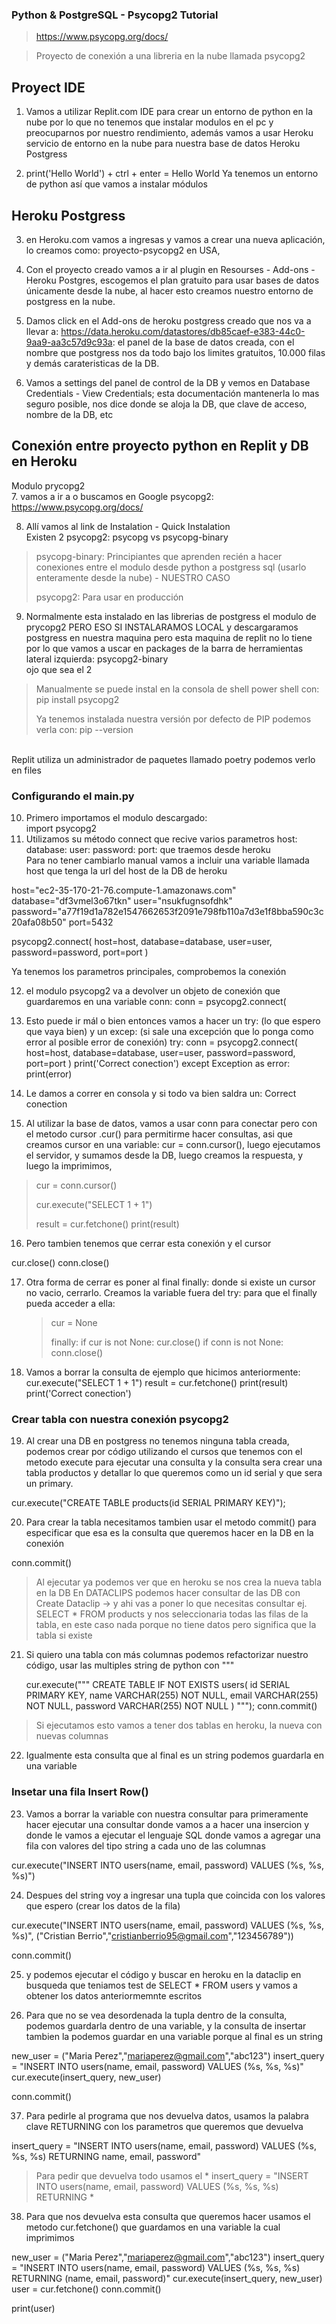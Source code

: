 ### Python & PostgreSQL - Psycopg2 Tutorial
> https://www.psycopg.org/docs/

> Proyecto de conexión a una libreria en la nube llamada psycopg2

## Proyect IDE

1. Vamos a utilizar Replit.com IDE para crear un entorno de python en la nube por lo que no tenemos que instalar modulos en el pc y preocuparnos por nuestro rendimiento, además vamos a usar Heroku servicio de entorno en la nube para nuestra base de datos Heroku Postgress

2. print('Hello World') + ctrl + enter = Hello World
Ya tenemos un entorno de python así que vamos a instalar módulos

## Heroku Postgress

3. en Heroku.com vamos a ingresas y vamos a crear una nueva aplicación, lo creamos como: proyecto-psycopg2 en USA,

4. Con el proyecto creado vamos a ir al plugin en Resourses - Add-ons - Heroku Postgres, escogemos el plan gratuito para usar bases de datos únicamente desde la nube, al hacer esto creamos nuestro entorno de postgress en la nube.

5. Damos click en el Add-ons de heroku postgress creado que nos va a llevar a: https://data.heroku.com/datastores/db85caef-e383-44c0-9aa9-aa3c57d9c93a: el panel de la base de datos creada, con el nombre que postgress nos da todo bajo los limites gratuitos, 10.000 filas y demás carateristicas de la DB.

6. Vamos a settings del panel de control de la DB y vemos en Database Credentials - View Credentials; esta documentación mantenerla lo mas seguro posible, nos dice donde se aloja la DB, que clave de acceso, nombre de la DB, etc

## Conexión entre proyecto python en Replit y DB en Heroku

Modulo prycopg2<br>
7. vamos a ir a o buscamos en Google psycopg2: https://www.psycopg.org/docs/

8. Allí vamos al link de Instalation - Quick Instalation<br>Existen 2 psycopg2: psycopg vs psycopg-binary

>psycopg-binary: Principiantes que aprenden recién a hacer conexiones entre el modulo desde python a postgress sql (usarlo enteramente desde la nube) - NUESTRO CASO
>
>psycopg2: Para usar en producción

9. Normalmente esta instalado en las librerias de postgress el modulo de prycopg2 PERO ESO SI INSTALARAMOS LOCAL y descargaramos postgress en nuestra maquina pero esta maquina de replit no lo tiene por lo que vamos a  uscar en packages de la barra de herramientas lateral izquierda: psycopg2-binary <br>ojo que sea el 2
>Manualmente se puede instal en la consola de shell power shell con: pip install psycopg2
>
>Ya tenemos instalada nuestra versión por defecto de PIP podemos verla con: pip --version
>
<br>
Replit utiliza un administrador de paquetes llamado poetry podemos verlo en files

### Configurando el main.py

10. Primero importamos el modulo descargado: <br>import psycopg2
11. Utilizamos su método connect que recive varios parametros host: database: user: password: port: que traemos desde heroku<br>Para no tener cambiarlo manual vamos a incluir una variable llamada host que tenga la url del host de la DB de heroku

host="ec2-35-170-21-76.compute-1.amazonaws.com"
database="df3vmel3o67tkn"
user="nsukfugnsofdhk"
password="a77f19d1a782e1547662653f2091e798fb110a7d3e1f8bba590c3c20afa08b50"
port=5432

psycopg2.connect(
  host=host,
  database=database,
  user=user,
  password=password,
  port=port
)

Ya tenemos los parametros principales, comprobemos la conexión<br>

12. el modulo psycopg2 va a devolver un objeto de conexión que guardaremos en una variable conn: conn = psycopg2.connect(

13. Esto puede ir mál o bien entonces vamos a hacer un try: (lo que espero que vaya bien)  y un excep: (si sale una excepción que lo ponga como error al posible error de conexión)
try:
  conn = psycopg2.connect(
    host=host,
    database=database,
    user=user,
    password=password,
    port=port
  )
  print('Correct conection')
except Exception as error:
  print(error)

14. Le damos a correr en consola y si todo va bien saldra un: Correct conection

15. Al utilizar la base de datos, vamos a usar conn para conectar pero con el metodo cursor .cur() para permitirme hacer consultas, asi que creamos cursor en una variable: cur = conn.cursor(), luego ejecutamos el servidor, y sumamos desde la DB, luego creamos la respuesta, y luego la imprimimos, 

  >cur = conn.cursor()
  >
  >cur.execute("SELECT 1 + 1")
  >  
  >result = cur.fetchone()
  >print(result)

16. Pero tambien tenemos que cerrar esta conexión y el cursor

  cur.close()
  conn.close()

17. Otra forma de cerrar es poner al final finally: donde si existe un cursor no vacio, cerrarlo. Creamos la variable fuera del try: para que el finally pueda acceder a ella:
    > cur = None
    >
    > finally:
    >   if cur is not None:
    >   cur.close()
    >   if conn is not None:
    >   conn.close()
    

18. Vamos a borrar la consulta de ejemplo que hicimos anteriormente:
  cur.execute("SELECT 1 + 1")
  result = cur.fetchone()
  print(result)
  print('Correct conection')


### Crear tabla con nuestra conexión psycopg2

19. Al crear una DB en postgress no tenemos ninguna tabla creada, podemos crear por código utilizando el cursos que tenemos con el metodo execute para ejecutar una consulta y la consulta sera crear una tabla productos y detallar lo que queremos como un id serial y que sera un primary.

  cur.execute("CREATE TABLE products(id SERIAL PRIMARY KEY)");

20. Para crear la tabla necesitamos tambien usar el metodo commit() para especificar que esa es la consulta que queremos hacer en la DB en la conexión

  conn.commit()

>Al ejecutar ya podemos ver que en heroku se nos crea la nueva tabla en la DB
>En DATACLIPS podemos hacer consultar de las DB con Create Dataclip -> y ahi vas a poner lo que necesitas consultar ej. SELECT * FROM products y nos seleccionaria todas las filas de la tabla, en este caso nada porque no tiene datos pero significa que la tabla si existe

21. Si quiero una tabla con más columnas podemos refactorizar nuestro código, usar las multiples string de python con """

    cur.execute("""
              CREATE TABLE IF NOT EXISTS users(
                id SERIAL PRIMARY KEY,
                name VARCHAR(255) NOT NULL,
                email VARCHAR(255) NOT NULL,
                password VARCHAR(255) NOT NULL
              )
              """);
  conn.commit()

>Si ejecutamos esto vamos a tener dos tablas en heroku, la nueva con nuevas columnas

22. Igualmente esta consulta que al final es un string podemos guardarla en una variable

### Insetar una fila Insert Row()

23. Vamos a borrar la variable con nuestra consultar para primeramente hacer ejecutar una consultar donde vamos a a hacer una insercion y donde le vamos a ejecutar el lenguaje SQL donde vamos a agregar una fila con valores del tipo string a cada uno de las columnas 

  cur.execute("INSERT INTO users(name, email, password) VALUES (%s, %s, %s)")

24. Despues del string voy a ingresar una tupla que coincida con los valores que espero (crear los datos de la fila)

  cur.execute("INSERT INTO users(name, email, password) VALUES (%s, %s, %s)", ("Cristian   Berrio","cristianberrio95@gmail.com","123456789"))
  
  conn.commit()

25. y podemos ejecutar el código y buscar en heroku en la dataclip en busqueda que teniamos test de SELECT * FROM users y vamos a obtener los datos anteriormemnte escritos

36. Para que no se vea desordenada la tupla dentro de la consulta, podemos guardarla dentro de una variable, y la consulta de insertar tambien la podemos guardar en una variable porque al final es un string

  new_user = ("Maria Perez","mariaperez@gmail.com","abc123")
  insert_query = "INSERT INTO users(name, email, password) VALUES (%s, %s, %s)"
  cur.execute(insert_query, new_user)
  
  conn.commit()

37. Para pedirle al programa que nos devuelva datos, usamos la palabra clave RETURNING con los parametros que queremos que devuelva

insert_query = "INSERT INTO users(name, email, password) VALUES (%s, %s, %s) RETURNING name, email, password"

>Para pedir que devuelva todo usamos el *
>insert_query = "INSERT INTO users(name, email, password) VALUES (%s, %s, %s) RETURNING *

38. Para que nos devuelva esta consulta que queremos hacer usamos el metodo   cur.fetchone() que guardamos en una variable la cual imprimimos

  new_user = ("Maria Perez","mariaperez@gmail.com","abc123")
  insert_query = "INSERT INTO users(name, email, password) VALUES (%s, %s, %s) RETURNING (name, email, password)"
  cur.execute(insert_query, new_user)
  user = cur.fetchone()
  conn.commit()

  print(user)
